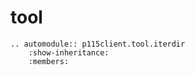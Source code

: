 # tool

```{eval-rst}
.. automodule:: p115client.tool.iterdir
    :show-inheritance:
    :members:
```
